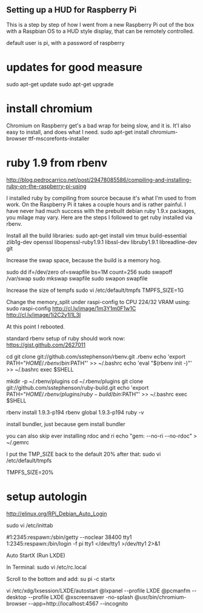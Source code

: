## Setting up a HUD for Raspberry Pi

This is a step by step of how I went from a new Raspberry Pi out of the box with a Raspbian OS to a HUD style display, that can be remotely controlled. 

default user is pi, with a password of raspberry

# updates for good measure
sudo apt-get update
sudo apt-get upgrade

# install chromium
Chromium on Raspberry get's a bad wrap for being slow, and it is.  It'l also easy to install, and does what I need.
sudo apt-get install chromium-browser ttf-mscorefonts-installer

# ruby 1.9 from rbenv

http://blog.pedrocarrico.net/post/29478085586/compiling-and-installing-ruby-on-the-raspberry-pi-using

I installed ruby by compiling from source because it's what I'm used to from work.  On the Raspberry Pi it takes a couple hours and is rather painful.
I have never had much success with the prebuilt debian ruby 1.9.x packages, you milage may vary.  Here are the steps I followed to get ruby installed via rbenv.

Install all the build libraries: 
sudo apt-get install vim tmux build-essential zlib1g-dev openssl libopenssl-ruby1.9.1 libssl-dev libruby1.9.1 libreadline-dev git 

Increase the swap space, because the build is a memory hog.

sudo dd if=/dev/zero of=swapfile bs=1M count=256
sudo swapoff /var/swap
sudo mkswap swapfile
sudo swapon swapfile

Increase the size of tempfs
sudo vi /etc/default/tmpfs
TMPFS_SIZE=1G

Change the memory_split under raspi-config to CPU 224/32 VRAM using:
sudo raspi-config
http://cl.ly/image/1m3Y1m0F1w1C
http://cl.ly/image/1i2C2y1I1L3I

At this point I rebooted. 

standard rbenv setup of ruby should work now:
https://gist.github.com/2627011

cd
git clone git://github.com/sstephenson/rbenv.git .rbenv
echo 'export PATH="$HOME/.rbenv/bin:$PATH"' >> ~/.bashrc
echo 'eval "$(rbenv init -)"' >> ~/.bashrc
exec $SHELL

mkdir -p ~/.rbenv/plugins
cd ~/.rbenv/plugins
git clone git://github.com/sstephenson/ruby-build.git
echo 'export PATH="$HOME/.rbenv/plugins/ruby-build/bin:$PATH"' >> ~/.bashrc
exec $SHELL

rbenv install 1.9.3-p194
rbenv global 1.9.3-p194
ruby -v

install bundler, just because
gem install bundler

you can also skip ever installing rdoc and ri
echo "gem: --no-ri --no-rdoc" > ~/.gemrc

I put the TMP_SIZE back to the default 20% after that: 
sudo vi /etc/default/tmpfs

TMPFS_SIZE=20%

# setup autologin
http://elinux.org/RPi_Debian_Auto_Login

sudo vi /etc/inittab

#1:2345:respawn:/sbin/getty --noclear 38400 tty1
1:2345:respawn:/bin/login -f pi tty1 </dev/tty1 >/dev/tty1 2>&1

Auto StartX (Run LXDE)

In Terminal:
sudo vi /etc/rc.local

Scroll to the bottom and add:
su pi -c startx

vi /etc/xdg/lxsession/LXDE/autostart
@lxpanel --profile LXDE
@pcmanfm --desktop --profile LXDE
@xscreensaver -no-splash
@usr/bin/chromium-browser --app=http://localhost:4567 --incognito


